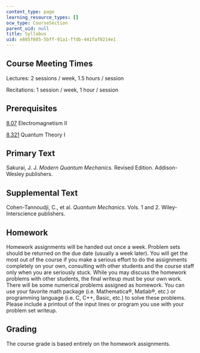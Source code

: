 ```yaml
---
content_type: page
learning_resource_types: []
ocw_type: CourseSection
parent_uid: null
title: Syllabus
uid: e885f685-5bff-91a1-ffdb-441faf0214e1
---
```


Course Meeting Times
--------------------

Lectures: 2 sessions / week, 1.5 hours / session

Recitations: 1 session / week, 1 hour / session

Prerequisites
-------------

[8.07](/courses/8-07-electromagnetism-ii-fall-2012) Electromagnetism II

[8.321](/courses/8-321-quantum-theory-i-fall-2002) Quantum Theory I

Primary Text
------------

Sakurai, J. J. _Modern Quantum Mechanics._ Revised Edition. Addison-Wesley publishers.

Supplemental Text
-----------------

Cohen-Tannoudji, C., et al. _Quantum Mechanics._ Vols. 1 and 2. Wiley-Interscience publishers.

Homework
--------

Homework assignments will be handed out once a week. Problem sets should be returned on the due date (usually a week later). You will get the most out of the course if you make a serious effort to do the assignments completely on your own, consulting with other students and the course staff only when you are seriously stuck. While you may discuss the homework problems with other students, the final writeup must be your own work. There will be some numerical problems assigned as homework. You can use your favorite math package (i.e. Mathematica®, Matlab®, etc.) or programming language (i.e. C, C++, Basic, etc.) to solve these problems. Please include a printout of the input lines or program you use with your problem set writeup.

Grading
-------

The course grade is based entirely on the homework assignments.
